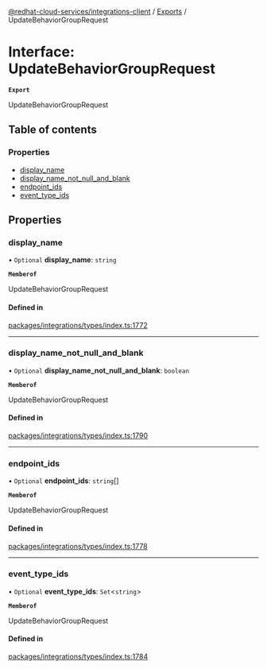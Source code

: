 [@redhat-cloud-services/integrations-client](../README.md) / [Exports](../modules.md) / UpdateBehaviorGroupRequest

# Interface: UpdateBehaviorGroupRequest

**`Export`**

UpdateBehaviorGroupRequest

## Table of contents

### Properties

- [display\_name](UpdateBehaviorGroupRequest.md#display_name)
- [display\_name\_not\_null\_and\_blank](UpdateBehaviorGroupRequest.md#display_name_not_null_and_blank)
- [endpoint\_ids](UpdateBehaviorGroupRequest.md#endpoint_ids)
- [event\_type\_ids](UpdateBehaviorGroupRequest.md#event_type_ids)

## Properties

### display\_name

• `Optional` **display\_name**: `string`

**`Memberof`**

UpdateBehaviorGroupRequest

#### Defined in

[packages/integrations/types/index.ts:1772](https://github.com/RedHatInsights/javascript-clients/blob/main/packages/integrations/types/index.ts#L1772)

___

### display\_name\_not\_null\_and\_blank

• `Optional` **display\_name\_not\_null\_and\_blank**: `boolean`

**`Memberof`**

UpdateBehaviorGroupRequest

#### Defined in

[packages/integrations/types/index.ts:1790](https://github.com/RedHatInsights/javascript-clients/blob/main/packages/integrations/types/index.ts#L1790)

___

### endpoint\_ids

• `Optional` **endpoint\_ids**: `string`[]

**`Memberof`**

UpdateBehaviorGroupRequest

#### Defined in

[packages/integrations/types/index.ts:1778](https://github.com/RedHatInsights/javascript-clients/blob/main/packages/integrations/types/index.ts#L1778)

___

### event\_type\_ids

• `Optional` **event\_type\_ids**: `Set`\<`string`\>

**`Memberof`**

UpdateBehaviorGroupRequest

#### Defined in

[packages/integrations/types/index.ts:1784](https://github.com/RedHatInsights/javascript-clients/blob/main/packages/integrations/types/index.ts#L1784)
